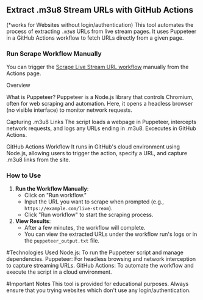 ## Extract .m3u8 Stream URLs with GitHub Actions
(*works for Websites without login/authentication)
This tool automates the process of extracting `.m3u8` URLs from live stream pages. It uses Puppeteer in a GitHub Actions workflow to fetch URLs directly from a given page.

### Run Scrape Workflow Manually

You can trigger the [Scrape Live Stream URL workflow](../../actions/workflows/scrape-live-stream.yml) manually from the Actions page.


Overview

What is Puppeteer?
Puppeteer is a Node.js library that controls Chromium, often for web scraping and automation. Here, it opens a headless browser (no visible interface) to monitor network requests.

Capturing .m3u8 Links
The script loads a webpage in Puppeteer, intercepts network requests, and logs any URLs ending in .m3u8. Excecutes in GitHub Actions.

GitHub Actions Workflow
It runs in GitHub's cloud environment using Node.js, allowing users to trigger the action, specify a URL, and capture .m3u8 links from the site.


### How to Use

1. **Run the Workflow Manually**:
   - Click on "Run workflow."
   - Input the URL you want to scrape when prompted (e.g., `https://example.com/live-stream`).
   - Click "Run workflow" to start the scraping process.
2. **View Results**:
   - After a few minutes, the workflow will complete.
   - You can view the extracted URLs under the workflow run's logs or in the `puppeteer_output.txt` file.
  

#Technologies Used
Node.js: To run the Puppeteer script and manage dependencies.
Puppeteer: For headless browsing and network interception to capture streaming URLs.
GitHub Actions: To automate the workflow and execute the script in a cloud environment.

#Important Notes
This tool is provided for educational purposes. Always ensure that you trying websites which don't use any login/authentication.
  



